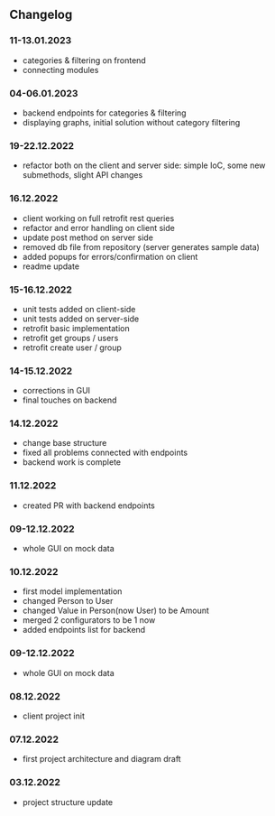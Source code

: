 ## Changelog

### 11-13.01.2023

* categories & filtering on frontend
* connecting modules

### 04-06.01.2023

* backend endpoints for categories & filtering
* displaying graphs, initial solution without category filtering

### 19-22.12.2022

* refactor both on the client and server side: simple IoC, some new submethods, slight API changes

### 16.12.2022

* client working on full retrofit rest queries
* refactor and error handling on client side
* update post method on server side
* removed db file from repository (server generates sample data)
* added popups for errors/confirmation on client
* readme update

### 15-16.12.2022

* unit tests added on client-side
* unit tests added on server-side
* retrofit basic implementation
* retrofit get groups / users
* retrofit create user / group 

### 14-15.12.2022

* corrections in GUI
* final touches on backend

### 14.12.2022

* change base structure
* fixed all problems connected with endpoints
* backend work is complete

### 11.12.2022

* created PR with backend endpoints

### 09-12.12.2022

* whole GUI on mock data

### 10.12.2022

* first model implementation
* changed Person to User
* changed Value in Person(now User) to be Amount
* merged 2 configurators to be 1 now
* added endpoints list for backend

### 09-12.12.2022
* whole GUI on mock data

### 08.12.2022

* client project init

### 07.12.2022

* first project architecture and diagram draft


### 03.12.2022

* project structure update
